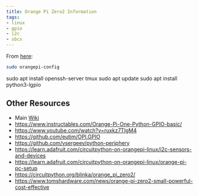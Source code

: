 ```yaml
---
title: Orange Pi Zero2 Information
tags: 
- linux
- gpio
- i2c
- sbcs
---
```


From [here](https://ubuntu.com/tutorials/gpio-on-raspberry-pi#1-overview):

```bash
sudo orangepi-config
```

sudo apt install openssh-server tmux
sudo apt update
sudo apt install python3-lgpio

## Other Resources


* Main [Wiki](http://www.orangepi.org/orangepiwiki/index.php/Orange_Pi_Zero_2)
* <https://www.instructables.com/Orange-Pi-One-Python-GPIO-basic/>
* <https://www.youtube.com/watch?v=ruxkz7TlgM4>
* <https://github.com/eutim/OPI.GPIO>
* <https://github.com/vsergeev/python-periphery>
* <https://learn.adafruit.com/circuitpython-on-orangepi-linux/i2c-sensors-and-devices>
* <https://learn.adafruit.com/circuitpython-on-orangepi-linux/orange-pi-pc-setup>
* <https://circuitpython.org/blinka/orange_pi_zero2/>
* <https://www.tomshardware.com/news/orange-pi-zero2-small-powerful-cost-effective>

